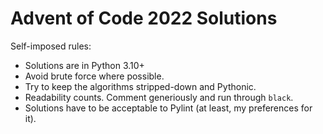 # Advent of Code 2022 Solutions

Self-imposed rules:

* Solutions are in Python 3.10+
* Avoid brute force where possible.
* Try to keep the algorithms stripped-down and Pythonic.
* Readability counts. Comment generiously and run through `black`.
* Solutions have to be acceptable to Pylint (at least, my preferences for it).
